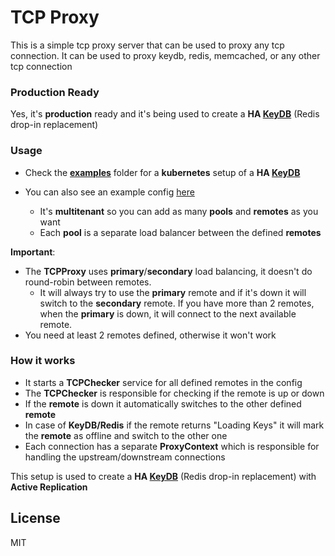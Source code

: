 # TCP Proxy 
This is a simple tcp proxy server that can be used to proxy any tcp connection. It can be used to proxy keydb, redis, memcached, or any other tcp connection

### Production Ready
Yes, it's **production** ready and it's being used to create a **HA <a href="https://keydb.dev">KeyDB</a>** (Redis drop-in replacement)

### Usage
- Check the <a href="examples/kubernetes">**examples**</a> folder for a **kubernetes** setup of a **HA <a href="https://keydb.dev">KeyDB</a>**

- You can also see an example config <a href="config.json.example">here</a> 
  - It's **multitenant** so you can add as many **pools** and **remotes** as you want
  - Each **pool** is a separate load balancer between the defined **remotes**


**Important**: 
- The **TCPProxy** uses **primary**/**secondary** load balancing, it doesn't do round-robin between remotes. 
  - It will always try to use the **primary** remote and if it's down it will switch to the **secondary** remote. If you have more than 2 remotes, when the **primary** is down, it will connect to the next available remote.
- You need at least 2 remotes defined, otherwise it won't work

### How it works
- It starts a **TCPChecker** service for all defined remotes in the config
- The **TCPChecker** is responsible for checking if the remote is up or down
- If the **remote** is down it automatically switches to the other defined **remote**
- In case of **KeyDB/Redis** if the remote returns "Loading Keys" it will mark the **remote** as offline and switch to the other one
- Each connection has a separate **ProxyContext** which is responsible for handling the upstream/downstream connections

This setup is used to create a **HA <a href="https://keydb.dev">KeyDB</a>** (Redis drop-in replacement) with **Active Replication**

<a name="license"></a>
## License

MIT
